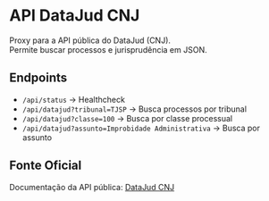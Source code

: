 # API DataJud CNJ

Proxy para a API pública do DataJud (CNJ).  
Permite buscar processos e jurisprudência em JSON.

## Endpoints

- `/api/status` → Healthcheck  
- `/api/datajud?tribunal=TJSP` → Busca processos por tribunal  
- `/api/datajud?classe=100` → Busca por classe processual  
- `/api/datajud?assunto=Improbidade Administrativa` → Busca por assunto  

## Fonte Oficial
Documentação da API pública: [DataJud CNJ](https://datajud-wiki.cnj.jus.br/api-publica/)
